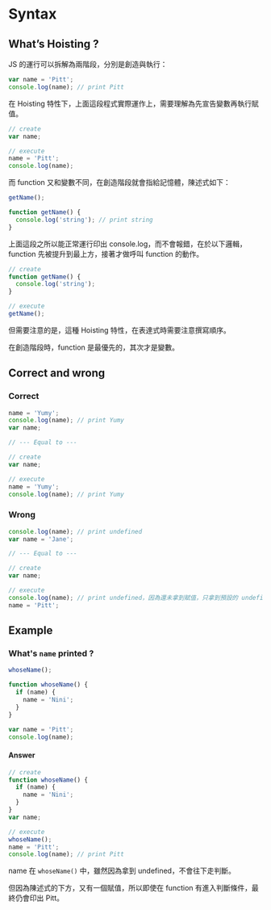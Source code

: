 # Syntax

## What’s Hoisting ?

JS 的運行可以拆解為兩階段，分別是創造與執行：

```js
var name = 'Pitt';
console.log(name); // print Pitt
```

在 Hoisting 特性下，上面這段程式實際運作上，需要理解為先宣告變數再執行賦值。

```js
// create
var name;

// execute
name = 'Pitt';
console.log(name);
```

而 function 又和變數不同，在創造階段就會指給記憶體，陳述式如下：

```js
getName();

function getName() {
  console.log('string'); // print string
}
```

上面這段之所以能正常運行印出 console.log，而不會報錯，在於以下邏輯，function 先被提升到最上方，接著才做呼叫 function 的動作。

```js
// create
function getName() {
  console.log('string');
}

// execute
getName();
```

但需要注意的是，這種 Hoisting 特性，在表達式時需要注意撰寫順序。

在創造階段時，function 是最優先的，其次才是變數。

## Correct and wrong

### Correct

```js
name = 'Yumy';
console.log(name); // print Yumy
var name;

// --- Equal to ---

// create
var name;

// execute
name = 'Yumy';
console.log(name); // print Yumy
```

### Wrong

```js
console.log(name); // print undefined
var name = 'Jane';

// --- Equal to ---

// create
var name;

// execute
console.log(name); // print undefined，因為還未拿到賦值，只拿到預設的 undefined
name = 'Pitt';
```

## Example

### What's `name` printed ?

```js
whoseName();

function whoseName() {
  if (name) {
    name = 'Nini';
  }
}

var name = 'Pitt';
console.log(name);
```

#### Answer

```js
// create
function whoseName() {
  if (name) {
    name = 'Nini';
  }
}
var name;

// execute
whoseName();
name = 'Pitt';
console.log(name); // print Pitt
```

name 在 `whoseName()` 中，雖然因為拿到 undefined，不會往下走判斷。

但因為陳述式的下方，又有一個賦值，所以即使在 function 有進入判斷條件，最終仍會印出 Pitt。

